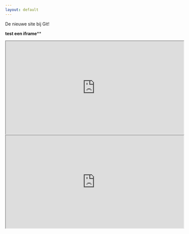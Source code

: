 ```yaml
---
layout: default
---
```


De nieuwe site bij Git!


**test een iframe****

<iframe src="https://useplink.com/payment/edcVW3wMearjzSRKy2RE" frameborder="1" id="mainPageBody" width="575px" height="300px"></iframe>


<div class="embed-responsive embed-responsive-16by9">
  <iframe width="575" height="300" src="https://useplink.com/payment/edcVW3wMearjzSRKy2RE" frameborder="1" allowfullscreen class="embed-responsive-item"></iframe>
</div>
